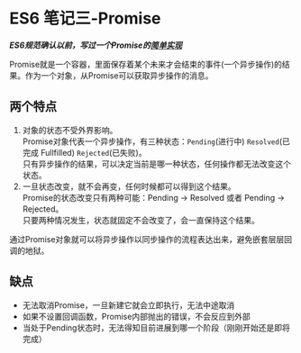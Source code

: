 # ES6 笔记三-Promise

***ES6规范确认以前，写过一个Promise的[简单实现](https://github.com/ccforward/cc/tree/master/promise)***

Promise就是一个容器，里面保存着某个未来才会结束的事件(一个异步操作)的结果。作为一个对象，从Promise可以获取异步操作的消息。

## 两个特点

1. 对象的状态不受外界影响。  
	Promise对象代表一个异步操作，有三种状态：`Pending`(进行中) `Resolved`(已完成 Fullfilled) `Rejected`(已失败)。  
	只有异步操作的结果，可以决定当前是哪一种状态，任何操作都无法改变这个状态。
2. 一旦状态改变，就不会再变，任何时候都可以得到这个结果。  
	Promise的状态改变只有两种可能：Pending -> Resolved 或者 Pending -> Rejected。  
	只要两种情况发生，状态就固定不会改变了，会一直保持这个结果。
	
通过Promise对象就可以将异步操作以同步操作的流程表达出来，避免嵌套层层回调的地狱。

## 缺点

* 无法取消Promise，一旦新建它就会立即执行，无法中途取消
* 如果不设置回调函数，Promise内部抛出的错误，不会反应到外部
* 当处于Pending状态时，无法得知目前进展到哪一个阶段（刚刚开始还是即将完成）

